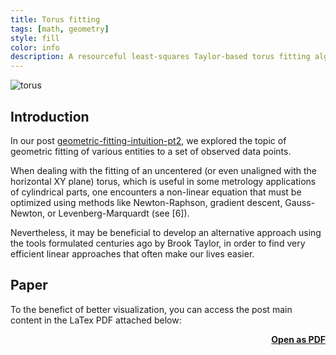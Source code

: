 ```yaml
---
title: Torus fitting 
tags: [math, geometry]
style: fill
color: info
description: A resourceful least-squares Taylor-based torus fitting algorithm
---
```


<img src="../assets/blog_images/2025-01-22-torus-fit/torus.png" alt="torus">

## Introduction

In our post [geometric-fitting-intuition-pt2](./geometric-fitting-intuition-pt2), we explored the topic of geometric fitting of various entities to a set of observed data points.

When dealing with the fitting of an uncentered (or even unaligned with the horizontal XY plane) torus, which is useful in some metrology applications of cylindrical parts, one encounters a non-linear equation that must be optimized using methods like Newton-Raphson, gradient descent, Gauss-Newton, or Levenberg-Marquardt (see [6]).

Nevertheless, it may be beneficial to develop an alternative approach using the tools formulated centuries ago by Brook Taylor, in order to find very efficient linear approaches that often make our lives easier.

## Paper

To the benefict of better visualization, you can access the post main content in the LaTex PDF attached below:

<script src="/assets/js/pdf.js"></script>

<div class="container text-center" id="pdf-container" style="min-height: 100%;">
  <div id="viewerContainer align-items-center">
    <div id="pdf-viewer" class="mt-6"></div>
  </div>
  <h4 class="font-weight-bold" style="text-align: right; margin-top: 5px"><a target="_blank" href="{{ '/assets/blog_pdfs/2025-01-22-torus-fit/torus-fit.pdf' }}">Open as PDF</a></h4>
</div>

<script>
  var url = '../assets/blog_pdfs/2025-01-22-torus-fit/torus-fit.pdf';

  pdfjsLib.getDocument(url).promise.then(function (pdf) {
    var viewer = document.getElementById('pdf-viewer');

    for (var pageNumber = 1; pageNumber <= pdf.numPages; pageNumber++) {
      var pageContainer = document.createElement('div');
      pageContainer.className = 'pdf-page';

      var canvas = document.createElement('canvas');
      canvas.className = 'pdf-page-canvas';
      pageContainer.appendChild(canvas);

      viewer.appendChild(pageContainer);

      renderPage(pageNumber, canvas, pdf);
    }
  });

  function renderPage(pageNumber, canvas, pdf) {
    pdf.getPage(pageNumber).then(function (page) {
      var viewport = page.getViewport({ scale: 0.2 });
      var scale = canvas.clientWidth / viewport.width;

      var scaledViewport = page.getViewport({ scale: scale });

      var context = canvas.getContext('2d');
      canvas.height = scaledViewport.height;
      canvas.width = scaledViewport.width;

      var renderContext = {
        canvasContext: context,
        viewport: scaledViewport,
      };

      page.render(renderContext);
    });
  }
</script>

## Experiments:

The code was implemented in C++ using STL and Eigen. In this section, we present some self-explanatory results and perform a subjective quality assessment of the proposed method.
```cpp
bool fitTorusUncentered(const std::vector<std::vector<double>>& puntos, double& a, double& c, double& xo, double& yo, double& zo) {
    int num_points = puntos.size();
    if (num_points < 8) {
        return false;
    }

    Eigen::MatrixXd points(num_points, 3);
    for (int j = 0; j < num_points; ++j) {
        points(j, 0) = puntos[j][0];
        points(j, 1) = puntos[j][1];
        points(j, 2) = puntos[j][2];
    }

    Eigen::Vector3d centroid = points.colwise().mean();
    const double xo_0 = centroid(0);
    const double yo_0 = centroid(1);

    const double xo_0_squared_plus_yo_0_squared = xo_0 * xo_0 + yo_0 * yo_0;

    Eigen::MatrixXd A(num_points, 8);
    Eigen::VectorXd b(num_points);
    for (int i = 0; i < num_points; ++i) {
        const double xi = points(i, 0);
        const double yi = points(i, 1);
        const double zi = points(i, 2);

        A(i, 0) = 1.0;
        A(i, 1) = 1.0;
        A(i, 2) = -2.0 * xi;
        A(i, 3) = -2.0 * yi;
        A(i, 4) = -2.0 * zi;

        const double Chi = xo_0_squared_plus_yo_0_squared - xi * xo_0 - yi * yo_0;
        const double Li = std::sqrt((xi - xo_0) * (xi - xo_0) + (yi - yo_0) * (yi - yo_0));
        A(i, 5) = 2.0 * (Chi - Li * Li) / Li;

        A(i, 6) = 2.0 * (xi - xo_0) / Li;
        A(i, 7) = 2.0 * (yi - yo_0) / Li;

        b(i) = xi * xi + yi * yi + zi * zi;
    }

    if (A.rows() == 0 || A.cols() == 0 || b.size() != A.rows()) {
        return false;
    }

    Eigen::JacobiSVD<Eigen::MatrixXd> svd(A, Eigen::ComputeThinU | Eigen::ComputeThinV);
    if (svd.rank() < 4) {
        return false;
    }

    Eigen::VectorXd params = svd.solve(b);

    xo = -1 * params(2);
    yo = -1 * params(3);
    zo = -1 * params(4);
    c = std::abs(params(6) / xo);
    a = std::sqrt(c * c / std::abs(params(0)));

    if (!(std::isfinite(a) && std::isfinite(c) && std::isfinite(xo) && std::isfinite(yo) && std::isfinite(zo))) {
        return false;
    }

    return true;
}
```

In blue, we can see a synthetic torus with values $$ a = 2 $$, $$ c = 5 $$, and in white, we can see the torus after adding Gaussian noise (mean = 0, sigma = 0.1) to each point and removing points with a 10 % probability, in order to test the robustness of the method. Additionally, the input point cloud was translated in 3D space by a distance given by the translation vector $$ (-10, 2, 5) $$. 

![clean_noisy](../assets/blog_images/2025-01-22-torus-fit/clean_noisy.png)

The following shows the fitting result (in blue the data, in white the result of the fitted torus):

![fit_to_all_noisy_torus](../assets/blog_images/2025-01-22-torus-fit/fit_to_all_noisy_torus.png)

The result is not so good; event though the method fitted an accurate $$ c = 4.99 $$, the value $$ a = 3.23 $$ is far from being similar to the real one. But the fitting method successfully approximated the center of the torus up to hundredth accuracy, so the linearization method did not influence its performance in estimating the centroid.

Furthermore, now we crop the input point cloud and use only the upper face (see the blue point cloud), which might be the part of the torus that is most "linear" (approximately flat region), and we perform the fitting again:

![fit_to_pseudolinear_region](../assets/blog_images/2025-01-22-torus-fit/fit_to_pseudolinear_region.png)

It is confirmed that, even with much fewer data, the result is more satisfactory; the root mean square error has decreased.

## Conclusions and Future Work

### This approximation has several limitations

- The **geometry of a toroid is inherently non-linear**, and linearizing it using a Taylor expansion only captures a small part of this non-linearity. This results in poor fitting for the overall toroidal shape, as the linear model can't represent the full complexity of the surface.

- A good linear approximation and solution convergence heavily depends on a good initial guess. 

- For complex geometries like this, converting the non-linear problem into a linear one **oversimplifies the fitting process**, leading to poor results in most cases.

### Then... when it could work well?
- In **small regions near the toroid**. If the points are close to a flat surface or a small portion of the toroid, the linear approximation can work reasonably well because the geometry is less curved. So it would work well in simplified models, too.

The workaround _does the trick_; it allows us to fit a set of points in 3D space to an off-centered torus efficiently to a certain degree of accurateness. Fitting a torus whose front symmetry plane has an arbitrary orientation complicates the problem significantly; the equation becomes even more complicated to express, even approximately, in a closed form. While the orientation can be integrated as a separate step by first fitting a plane as the torus's front symmetry plane, along with centering it using centroid approximation of the points, encapsulating the optimization entirely in a rigorous formulation is open for further discussion, such as the one presented here. For further exploration of this topic, refer to [6].

For better accuracy, it is encomended to use **non-linear fitting methods** (e.g., Levenberg-Marquardt or Gauss-Newton), which can handle the true non-linear nature of the toroid and provide a more robust and precise solution. The linear approximation, although efficient, should only be used in very specific, simple cases. Additionally, RANSAC-type iterations applied to either the nonlinear or the linearized method could strengthen the results, as the torus is a geometric entity that lends itself to being associated with a notion of distance/error that can be leveraged.

## References

[1] Chernov, N. (2010). *Circular and Linear Regression: Fitting Circles and Lines by Least Squares*. Boca Raton: Chapman and Hall-CRC. ISBN 978-1-439-83590-6. [Journal of the Royal Statistical Society Series A: Statistics in Society, Volume 174, Issue 3, July 2011, Page 843.](https://doi.org/10.1111/j.1467-985X.2011.00709_4.x)

[2] Birchfield, S. (2017). *Image Processing and Analysis*. 1st Edition. Cengage Learning. ISBN 978-1285179520.

[3] Schneider, P., & Eberly, D. H. (2002). *Geometric Tools for Computer Graphics*. 1st Edition. Morgan Kaufmann. ISBN 978-1558605947.

[4] Eberly, D. (2020). *Robust and Error-Free Geometric Computing*. 1st Edition. CRC Press. ISBN 978-0367352943.

[5] https://mathworld.wolfram.com/Torus.html

[6] https://www.geometrictools.com/Documentation/TorusFitting.pdf

